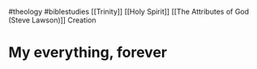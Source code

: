 #theology
#biblestudies
[[Trinity]]
[[Holy Spirit]]
[[The Attributes of God (Steve Lawson)]]
Creation

# My everything, forever
